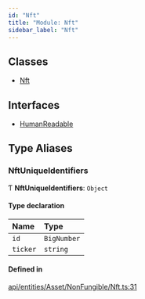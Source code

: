 ```yaml
---
id: "Nft"
title: "Module: Nft"
sidebar_label: "Nft"
---
```


## Classes

- [Nft](../../../../../../classes/API/Entities/Asset/NonFungible/Nft/Nft.md)

## Interfaces

- [HumanReadable](../../../../../../interfaces/API/Entities/Asset/NonFungible/Nft/HumanReadable/HumanReadable.md)

## Type Aliases

### NftUniqueIdentifiers

Ƭ **NftUniqueIdentifiers**: `Object`

#### Type declaration

| Name | Type |
| :------ | :------ |
| `id` | `BigNumber` |
| `ticker` | `string` |

#### Defined in

[api/entities/Asset/NonFungible/Nft.ts:31](https://github.com/PolymeshAssociation/polymesh-sdk/blob/adcc38781/src/api/entities/Asset/NonFungible/Nft.ts#L31)
